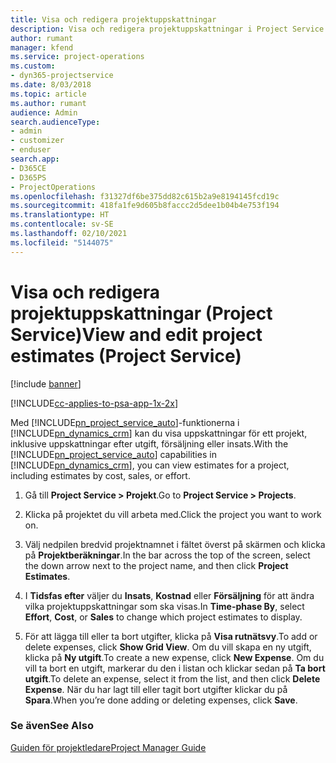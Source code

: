 ```yaml
---
title: Visa och redigera projektuppskattningar
description: Visa och redigera projektuppskattningar i Project Service Automation
author: rumant
manager: kfend
ms.service: project-operations
ms.custom:
- dyn365-projectservice
ms.date: 8/03/2018
ms.topic: article
ms.author: rumant
audience: Admin
search.audienceType:
- admin
- customizer
- enduser
search.app:
- D365CE
- D365PS
- ProjectOperations
ms.openlocfilehash: f31327df6be375dd82c615b2a9e8194145fcd19c
ms.sourcegitcommit: 418fa1fe9d605b8faccc2d5dee1b04b4e753f194
ms.translationtype: HT
ms.contentlocale: sv-SE
ms.lasthandoff: 02/10/2021
ms.locfileid: "5144075"
---
```

# <a name="view-and-edit-project-estimates-project-service"></a><span data-ttu-id="e65bc-103">Visa och redigera projektuppskattningar (Project Service)</span><span class="sxs-lookup"><span data-stu-id="e65bc-103">View and edit project estimates (Project Service)</span></span>

[!include [banner](../includes/psa-now-project-operations.md)]

[!INCLUDE[cc-applies-to-psa-app-1x-2x](../includes/cc-applies-to-psa-app-1x-2x.md)]

<span data-ttu-id="e65bc-104">Med [!INCLUDE[pn_project_service_auto](../includes/pn-project-service-auto.md)]-funktionerna i [!INCLUDE[pn_dynamics_crm](../includes/pn-dynamics-crm.md)] kan du visa uppskattningar för ett projekt, inklusive uppskattningar efter utgift, försäljning eller insats.</span><span class="sxs-lookup"><span data-stu-id="e65bc-104">With the [!INCLUDE[pn_project_service_auto](../includes/pn-project-service-auto.md)] capabilities in [!INCLUDE[pn_dynamics_crm](../includes/pn-dynamics-crm.md)], you can view estimates for a project, including estimates by cost, sales, or effort.</span></span>  
  
1.  <span data-ttu-id="e65bc-105">Gå till **Project Service > Projekt**.</span><span class="sxs-lookup"><span data-stu-id="e65bc-105">Go to **Project Service > Projects**.</span></span>  
  
2.  <span data-ttu-id="e65bc-106">Klicka på projektet du vill arbeta med.</span><span class="sxs-lookup"><span data-stu-id="e65bc-106">Click the project you want to work on.</span></span>  
  
3.  <span data-ttu-id="e65bc-107">Välj nedpilen bredvid projektnamnet i fältet överst på skärmen och klicka på **Projektberäkningar**.</span><span class="sxs-lookup"><span data-stu-id="e65bc-107">In the bar across the top of the screen, select the down arrow next to the project name, and then click **Project Estimates**.</span></span>  
  
4.  <span data-ttu-id="e65bc-108">I **Tidsfas efter** väljer du **Insats**, **Kostnad** eller **Försäljning** för att ändra vilka projektuppskattningar som ska visas.</span><span class="sxs-lookup"><span data-stu-id="e65bc-108">In **Time-phase By**, select **Effort**, **Cost**, or **Sales** to change which project estimates to display.</span></span>  
  
5.  <span data-ttu-id="e65bc-109">För att lägga till eller ta bort utgifter, klicka på **Visa rutnätsvy**.</span><span class="sxs-lookup"><span data-stu-id="e65bc-109">To add or delete expenses, click **Show Grid View**.</span></span> <span data-ttu-id="e65bc-110">Om du vill skapa en ny utgift, klicka på **Ny utgift**.</span><span class="sxs-lookup"><span data-stu-id="e65bc-110">To create a new expense, click **New Expense**.</span></span> <span data-ttu-id="e65bc-111">Om du vill ta bort en utgift, markerar du den i listan och klickar sedan på **Ta bort utgift**.</span><span class="sxs-lookup"><span data-stu-id="e65bc-111">To delete an expense, select it from the list, and then click **Delete Expense**.</span></span> <span data-ttu-id="e65bc-112">När du har lagt till eller tagit bort utgifter klickar du på **Spara**.</span><span class="sxs-lookup"><span data-stu-id="e65bc-112">When you’re done adding or deleting expenses, click **Save**.</span></span>  
  
### <a name="see-also"></a><span data-ttu-id="e65bc-113">Se även</span><span class="sxs-lookup"><span data-stu-id="e65bc-113">See Also</span></span>  
 [<span data-ttu-id="e65bc-114">Guiden för projektledare</span><span class="sxs-lookup"><span data-stu-id="e65bc-114">Project Manager Guide</span></span>](../psa/project-manager-guide.md)
